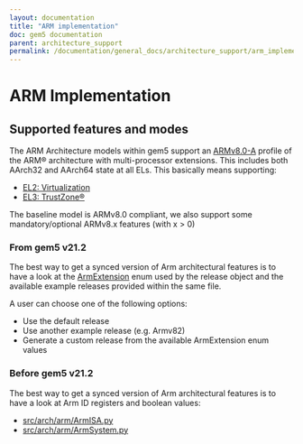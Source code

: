 ```yaml
---
layout: documentation
title: "ARM implementation"
doc: gem5 documentation
parent: architecture_support
permalink: /documentation/general_docs/architecture_support/arm_implementation/
---
```


# ARM Implementation

## Supported features and modes

The ARM Architecture models within gem5 support an [ARMv8.0-A](https://developer.arm.com/docs/den0024/latest/armv8-a-architecture-and-processors/armv8-a) profile of the ARM® architecture with multi-processor extensions.
This includes both AArch32 and AArch64 state at all ELs. This basically means supporting:

* [EL2: Virtualization](https://developer.arm.com/docs/100942/0100/aarch64-virtualization)
* [EL3: TrustZone®](https://developer.arm.com/ip-products/security-ip/trustzone)

The baseline model is ARMv8.0 compliant, we also support some mandatory/optional ARMv8.x features (with x > 0)

### From gem5 v21.2

The best way to get a synced version of Arm architectural features is to have a look at the [ArmExtension](https://gem5.googlesource.com/public/gem5/+/refs/heads/develop/src/arch/arm/ArmSystem.py) enum
used by the release object and the available example releases provided within the same file.

A user can choose one of the following options:

* Use the default release
* Use another example release (e.g. Armv82)
* Generate a custom release from the available ArmExtension enum values

### Before gem5 v21.2

The best way to get a synced version of Arm architectural features is to have a look at Arm ID registers and boolean values:

* [src/arch/arm/ArmISA.py](https://gem5.googlesource.com/public/gem5/+/refs/tags/v21.1.0.2/src/arch/arm/ArmISA.py)
* [src/arch/arm/ArmSystem.py](https://gem5.googlesource.com/public/gem5/+/refs/tags/v21.1.0.2/src/arch/arm/ArmSystem.py)
